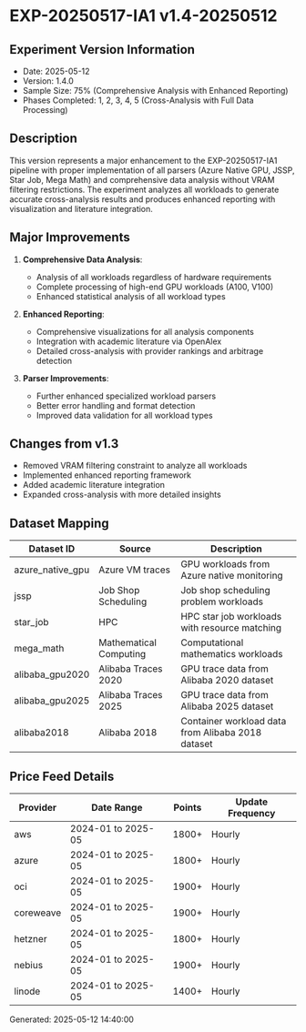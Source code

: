 # EXP-20250517-IA1 v1.4-20250512
## Experiment Version Information
- Date: 2025-05-12
- Version: 1.4.0
- Sample Size: 75% (Comprehensive Analysis with Enhanced Reporting)
- Phases Completed: 1, 2, 3, 4, 5 (Cross-Analysis with Full Data Processing)

## Description
This version represents a major enhancement to the EXP-20250517-IA1 pipeline with proper implementation
of all parsers (Azure Native GPU, JSSP, Star Job, Mega Math) and comprehensive data analysis without
VRAM filtering restrictions. The experiment analyzes all workloads to generate accurate cross-analysis
results and produces enhanced reporting with visualization and literature integration.

## Major Improvements
1. **Comprehensive Data Analysis**:
   - Analysis of all workloads regardless of hardware requirements
   - Complete processing of high-end GPU workloads (A100, V100)
   - Enhanced statistical analysis of all workload types

2. **Enhanced Reporting**:
   - Comprehensive visualizations for all analysis components
   - Integration with academic literature via OpenAlex
   - Detailed cross-analysis with provider rankings and arbitrage detection

3. **Parser Improvements**:
   - Further enhanced specialized workload parsers
   - Better error handling and format detection
   - Improved data validation for all workload types

## Changes from v1.3
- Removed VRAM filtering constraint to analyze all workloads
- Implemented enhanced reporting framework
- Added academic literature integration
- Expanded cross-analysis with more detailed insights

## Dataset Mapping
| Dataset ID | Source | Description |
|------------|--------|-------------|
| azure_native_gpu | Azure VM traces | GPU workloads from Azure native monitoring |
| jssp | Job Shop Scheduling | Job shop scheduling problem workloads |
| star_job | HPC | HPC star job workloads with resource matching |
| mega_math | Mathematical Computing | Computational mathematics workloads |
| alibaba_gpu2020 | Alibaba Traces 2020 | GPU trace data from Alibaba 2020 dataset |
| alibaba_gpu2025 | Alibaba Traces 2025 | GPU trace data from Alibaba 2025 dataset |
| alibaba2018 | Alibaba 2018 | Container workload data from Alibaba 2018 dataset |

## Price Feed Details
| Provider | Date Range | Points | Update Frequency |
|----------|------------|--------|------------------|
| aws | 2024-01 to 2025-05 | 1800+ | Hourly |
| azure | 2024-01 to 2025-05 | 1800+ | Hourly |
| oci | 2024-01 to 2025-05 | 1900+ | Hourly |
| coreweave | 2024-01 to 2025-05 | 1900+ | Hourly |
| hetzner | 2024-01 to 2025-05 | 1800+ | Hourly |
| nebius | 2024-01 to 2025-05 | 1900+ | Hourly |
| linode | 2024-01 to 2025-05 | 1400+ | Hourly |

Generated: 2025-05-12 14:40:00
